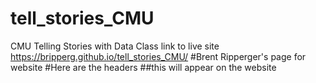 # tell_stories_CMU
CMU Telling Stories with Data Class
link to live site https://bripperg.github.io/tell_stories_CMU/
#Brent Ripperger's page for website
#Here are the headers
##this will appear on the website
